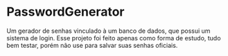 # PasswordGenerator
Um gerador de senhas vinculado à um banco de dados, que possui um sistema de login. Esse projeto foi feito apenas como forma de estudo, tudo bem testar, porém não use para salvar suas senhas oficiais.
